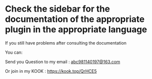 # Check the sidebar for the documentation of the appropriate plugin in the appropriate language

If you still have problems after consulting the documentation

You can:

Send you Question to my email : abc981140197@163.com

Or join in my KOOK : https://kook.top/QrHCE5
